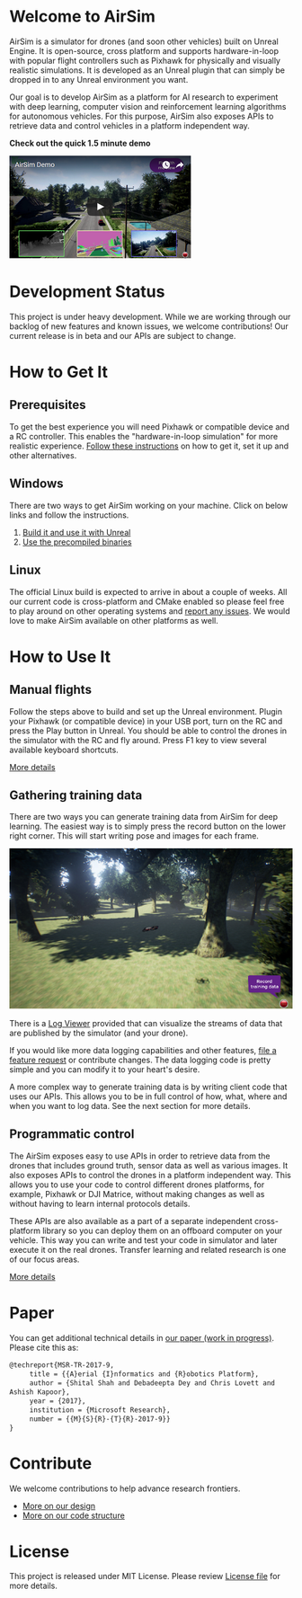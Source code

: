 # Welcome to AirSim

AirSim is a simulator for drones (and soon other vehicles) built on Unreal Engine. It is open-source, cross platform and supports hardware-in-loop with popular flight controllers such as Pixhawk for physically and visually realistic simulations. It is developed as an Unreal plugin that can simply be dropped in to any Unreal environment you want. 

Our goal is to develop AirSim as a platform for AI research to experiment with deep learning, computer vision and reinforcement learning algorithms for autonomous vehicles. For this purpose, AirSim also exposes APIs to retrieve data and control vehicles in a platform independent way.

**Check out the quick 1.5 minute demo**

[![AirSim Demo Video](docs/images/demo_video.png)](https://youtu.be/-WfTr1-OBGQ)

# Development Status

This project is under heavy development. While we are working through our backlog of new features and known issues, we welcome contributions! Our current release is in beta and our APIs are subject to change.

# How to Get It
## Prerequisites
To get the best experience you will need Pixhawk or compatible device and a RC controller. This enables the "hardware-in-loop simulation" for more realistic experience. [Follow these instructions](docs/prereq.md) on how to get it, set it up and other alternatives.

## Windows
There are two ways to get AirSim working on your machine. Click on below links and follow the instructions.

1.  [Build it and use it with Unreal](docs/build.md)
2.  [Use the precompiled binaries](docs/use_precompiled.md)

## Linux
The official Linux build is expected to arrive in about a couple of weeks. All our current code is cross-platform and CMake enabled so please feel free to play around on other operating systems and [report any issues](https://github.com/Microsoft/AirSim/issues). We would love to make AirSim available on other platforms as well.

# How to Use It

## Manual flights
Follow the steps above to build and set up the Unreal environment. Plugin your Pixhawk (or compatible device) in your USB port, turn on the RC and press the Play button in Unreal. You should be able to control the drones in the simulator with the RC and fly around. Press F1 key to view several available keyboard shortcuts.

[More details](docs/manual_flight.md)

## Gathering training data
There are two ways you can generate training data from AirSim for deep learning. The easiest way is to simply press the record button on the lower right corner. This will start writing pose and images for each frame. 

![record screenshot](docs/images/record_data3.png)

There is a [Log Viewer](docs/log_viewer.md) provided that can visualize the streams of data that are published by the simulator (and your drone).

If you would like more data logging capabilities and other features, [file a feature request](https://github.com/Microsoft/AirSim/issues) or contribute changes. The data logging code is pretty simple and you can modify it to your heart's desire.

A more complex way to generate training data is by writing client code that uses our APIs. This allows you to be in full control of how, what, where and when you want to log data. See the next section for more details.

## Programmatic control
The AirSim exposes easy to use APIs in order to retrieve data from the drones that includes ground truth, sensor data as well as various images. It also exposes APIs to control the drones in a platform independent way. This allows you to use your code to control different drones platforms, for example, Pixhawk or DJI Matrice, without making changes as well as without having to learn internal protocols details. 

These APIs are also available as a part of a separate independent cross-platform library so you can deploy them on an offboard computer on your vehicle. This way you can write and test your code in simulator and later execute it on the real drones. Transfer learning and related research is one of our focus areas.

[More details](docs/apis.md)

# Paper
You can get additional technical details in [our paper (work in progress)](https://www.microsoft.com/en-us/research/wp-content/uploads/2017/02/aerial-informatics-robotics-TR.pdf). Please cite this as:
```
@techreport{MSR-TR-2017-9,
     title = {{A}erial {I}nformatics and {R}obotics Platform},
     author = {Shital Shah and Debadeepta Dey and Chris Lovett and Ashish Kapoor},
     year = {2017},
     institution = {Microsoft Research},
     number = {{M}{S}{R}-{T}{R}-2017-9}}
}
```

# Contribute
We welcome contributions to help advance research frontiers. 

- [More on our design](docs/design.md)
- [More on our code structure](docs/code_structure.md)

# License
This project is released under MIT License. Please review [License file](LICENSE) for more details.

